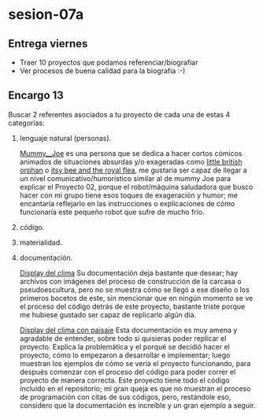 # sesion-07a

## Entrega viernes 

- Traer 10 proyectos que podamos referenciar/biografiar
- Ver procesos de buena calidad para la biografia :-)

## Encargo 13 

Buscar 2 referentes asociados a tu proyecto de cada una de estas 4 categorías:

1. lenguaje natural (personas).

     [Mummy__Joe](https://www.instagram.com/mummy__joe) es una persona que se dedica a hacer cortos cómicos animados de situaciones absurdas y/o exageradas como [little british orphan](https://youtu.be/bHcpj796wSI?si=zcw-b4K16zuiSJWW) o [itsy bee and the royal flea](https://youtu.be/wP6Zsy2J-5o?si=XGTINr9o-K_C2GFl), me gustaria ser capaz de llegar a un nivel comunicativo/humorístico similar al de mummy Joe para explicar el Proyecto 02, porque el robot/máquina saludadora que busco hacer con mi grupo tiene esos toques de exageración y humor; me encantaría reflejarlo en las instrucciones o explicaciones de cómo funcionaría este pequeño robot que sufre de mucho frío.
        
2. código.
    
    
3. materialidad.
    
    
4. documentación.

   [Display del clima](https://hackaday.io/project/202079-photon-2-lander) Su documentación deja bastante que desear; hay archivos con imágenes del proceso de construcción de la carcasa o pseudoescultura, pero no se muestra cómo se llegó a ese diseño o los primeros bocetos de este, sin mencionar que en ningún momento se ve el proceso del código detrás de este proyecto, bastante triste porque me hubiese gustado ser capaz de replicarlo algún día.

   [Display del clima con paisaje](https://github.com/lds133/weather_landscape) Esta documentación es muy amena y agradable de entender, sobre todo si quisieras poder replicar el proyecto. Explica la problemática y el porqué se decidió hacer el proyecto, cómo lo empezaron a desarrollar e implementar; luego muestran los ejemplos de cómo se vería el proyecto funcionando, para después comenzar con el proceso del código para poder correr el proyecto de manera correcta. Este proyecto tiene todo el código incluido en el repositorio; mi gran queja es que no muestran el proceso de programación con citas de sus códigos, pero, restándole eso, considero que la documentación es increíble y un gran ejemplo a seguir.
